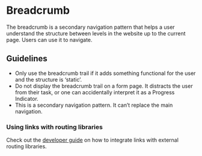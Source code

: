 <!-- @license CC0-1.0 -->

# Breadcrumb

The breadcrumb is a secondary navigation pattern that helps a user understand the structure between levels in the website up to the current page.
Users can use it to navigate.

## Guidelines

- Only use the breadcrumb trail if it adds something functional for the user and the structure is ‘static’.
- Do not display the breadcrumb trail on a form page.
  It distracts the user from their task, or one can accidentally interpret it as a Progress Indicator.
- This is a secondary navigation pattern.
  It can’t replace the main navigation.

### Using links with routing libraries

Check out the [developer guide](/docs/docs-developer-guide-routing-libraries--docs) on how to integrate links with external routing libraries.
